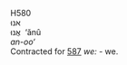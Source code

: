 <body>
  <p>H580<br>  אנוּ  <br> אֲנוּ  ‎  ‘ănû  <br><i>an-oo‘ </i><br>Contracted for <a href="h0587.htm">587</a>  <i>we: - </i>we.<br></p>
 </body>